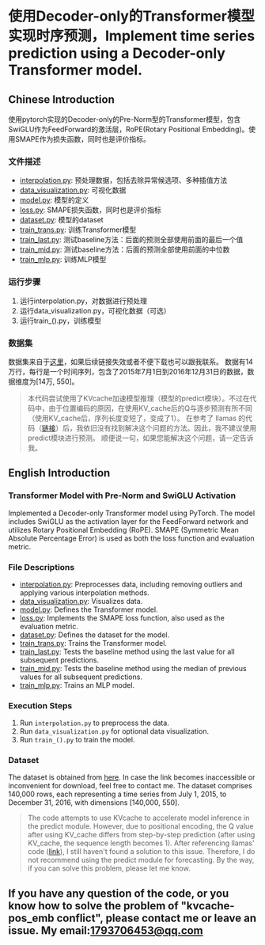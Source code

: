 # 使用Decoder-only的Transformer模型实现时序预测，Implement time series prediction using a Decoder-only Transformer model.

## Chinese Introduction

使用pytorch实现的Decoder-only的Pre-Norm型的Transformer模型，包含SwiGLU作为FeedForward的激活层，RoPE(Rotary Positional Embedding)。使用SMAPE作为损失函数，同时也是评价指标。

### 文件描述

- [interpolation.py](interpolation.py): 预处理数据，包括去除异常候选项、多种插值方法
- [data_visualization.py](data_visualization.py): 可视化数据
- [model.py](model.py): 模型的定义
- [loss.py](loss.py): SMAPE损失函数，同时也是评价指标
- [dataset.py](dataset.py): 模型的dataset
- [train_trans.py](train_trans.py): 训练Transformer模型
- [train_last.py](train_last.py): 测试baseline方法：后面的预测全部使用前面的最后一个值
- [train_mid.py](train_mid.py): 测试baseline方法：后面的预测全部使用前面的中位数
- [train_mlp.py](train_mlp.py): 训练MLP模型

### 运行步骤
1. 运行interpolation.py，对数据进行预处理
2. 运行data_visualization.py，可视化数据（可选）
3. 运行train_().py，训练模型

### 数据集
数据集来自于[这里](https://www.kaggle.com/c/web-traffic-time-series-forecasting/)，如果后续链接失效或者不便下载也可以跟我联系。
数据有14万行，每行是一个时间序列，包含了2015年7月1日到2016年12月31日的数据，数据维度为[14万, 550]。

> 本代码尝试使用了KVcache加速模型推理（模型的predict模块）。不过在代码中，由于位置编码的原因，在使用KV_cache后的Q与逐步预测有所不同（使用KV_cache后，序列长度变短了，变成了1）。
> 在参考了 llamas 的代码（[链接](https://github.com/facebookresearch/llama/blob/main/llama/model.py#280)）后，我依旧没有找到解决这个问题的方法。因此，我不建议使用predict模块进行预测。
> 顺便说一句，如果您能解决这个问题，请一定告诉我。


## English Introduction
### Transformer Model with Pre-Norm and SwiGLU Activation

Implemented a Decoder-only Transformer model using PyTorch. The model includes SwiGLU as the activation layer for the FeedForward network and utilizes Rotary Positional Embedding (RoPE). SMAPE (Symmetric Mean Absolute Percentage Error) is used as both the loss function and evaluation metric.

### File Descriptions

- [interpolation.py](interpolation.py): Preprocesses data, including removing outliers and applying various interpolation methods.
- [data_visualization.py](data_visualization.py): Visualizes data.
- [model.py](model.py): Defines the Transformer model.
- [loss.py](loss.py): Implements the SMAPE loss function, also used as the evaluation metric.
- [dataset.py](dataset.py): Defines the dataset for the model.
- [train_trans.py](train_trans.py): Trains the Transformer model.
- [train_last.py](train_last.py): Tests the baseline method using the last value for all subsequent predictions.
- [train_mid.py](train_mid.py): Tests the baseline method using the median of previous values for all subsequent predictions.
- [train_mlp.py](train_mlp.py): Trains an MLP model.

### Execution Steps

1. Run `interpolation.py` to preprocess the data.
2. Run `data_visualization.py` for optional data visualization.
3. Run `train_().py` to train the model.

### Dataset
The dataset is obtained from [here](https://www.kaggle.com/c/web-traffic-time-series-forecasting/). In case the link becomes inaccessible or inconvenient for download, feel free to contact me. The dataset comprises 140,000 rows, each representing a time series from July 1, 2015, to December 31, 2016, with dimensions [140,000, 550].

> The code attempts to use KVcache to accelerate model inference in the predict module. However, due to positional encoding, the Q value after using KV_cache differs from step-by-step prediction (after using KV_cache, the sequence length becomes 1).
> After referencing llamas' code ([link](https://github.com/facebookresearch/llama/blob/main/llama/model.py#280)), I still haven't found a solution to this issue. Therefore, I do not recommend using the predict module for forecasting. 
> By the way, if you can solve this problem, please let me know.


## If you have any question of the code, or you know how to solve the problem of "kvcache-pos_emb conflict", please contact me or leave an issue. My email:1793706453@qq.com






